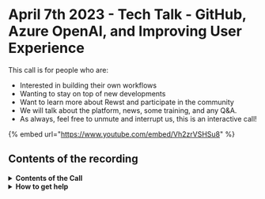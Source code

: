 # April 7th 2023 - Tech Talk - GitHub, Azure OpenAI, and Improving User Experience

This call is for people who are:

* Interested in building their own workflows
* Wanting to stay on top of new developments
* Want to learn more about Rewst and participate in the community
* We will talk about the platform, news, some training, and any Q\&A.
* As always, feel free to unmute and interrupt us, this is an interactive call!

{% embed url="https://www.youtube.com/embed/Vh2zrVSHSu8" %}

## Contents of the recording

<details>

<summary><strong>Contents of the Call</strong></summary>

This week in our ROC Open Mic, we opened up to discuss whatever was top of mind! We chatted about using GitHub and Azure OpenAI to power up our development skills, and even got into the nitty-gritty of Jinja expressions. Plus, we swapped tips and tricks for taking our user experience to the next level, from dynamic fields to progress indicators that'll make your head spin (in a good way, we promise).

And of course, we couldn't resist throwing in some jokes about food and company culture - after all, who says work can't be fun, right? But we also got serious about the pros and cons of using different agents and integrations like Rport and Kafka. And finally, we talked shop about keeping our workflows on track with a Kafka cluster that ensures nothing gets lost in the shuffle.

</details>

<details>

<summary><strong>How to get help</strong></summary>

Resources:

* Getting Started: [https://docs.rewst.help/cluck-university/getting-started](https://docs.rewst.help/cluck-university/getting-started)
* Rewst Foundations Training: [https://docs.rewst.help/cluck-university/rewst-foundations-10x](https://docs.rewst.help/cluck-university/rewst-foundations-10x)
* Chat (Discord): [https://discord.gg/rewst](https://discord.gg/rewst)
  * Private #\{{ msp \}} channel
  * \#the-kewp
* Email to create Tickets: [the\_roc@rewst.io](mailto:the\_roc@rewst.io)

Cluck U Sign-ups:

* All 100 Series Courses are now available: [https://calendly.com/cluck-u/](https://calendly.com/cluck-u/)
* ROC AMA Calls: [https://calendly.com/cluck-u/roc-ama](https://calendly.com/cluck-u/roc-ama)

Feature + Integration Requests: [https://rewst.canny.io](https://rewst.canny.io)

</details>
